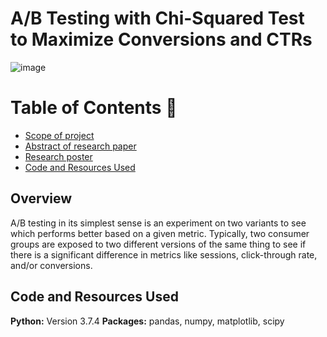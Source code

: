 # A/B Testing with Chi-Squared Test to Maximize Conversions and CTRs

![image](https://user-images.githubusercontent.com/45563371/102698671-1b83d500-427a-11eb-8000-5cd455e57c99.png)

Table of Contents :bookmark_tabs:
=================
- [Scope of project](#scope-of-project)
- [Abstract of research paper](#abstract-of-research-paper)
- [Research poster](#research-poster)
- [Code and Resources Used](#code-and-resources-used)

## Overview
A/B testing in its simplest sense is an experiment on two variants to see which performs better based on a given metric. Typically, two consumer groups are exposed to two different versions of the same thing to see if there is a significant difference in metrics like sessions, click-through rate, and/or conversions.

## Code and Resources Used
**Python:** Version 3.7.4
**Packages:** pandas, numpy, matplotlib, scipy

